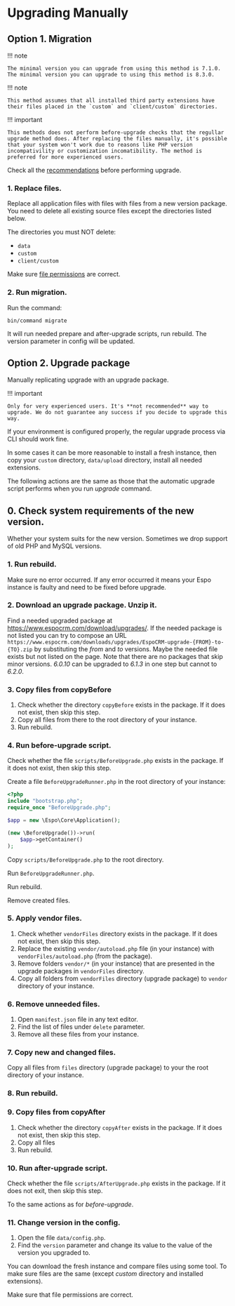# Upgrading Manually

## Option 1. Migration

!!! note

    The minimal version you can upgrade from using this method is 7.1.0.
    The minimal version you can upgrade to using this method is 8.3.0.

!!! note

    This method assumes that all installed third party extensions have their files placed in the `custom` and `client/custom` directories.

!!! important

    This methods does not perform before-upgrade checks that the regullar upgrade method does. After replacing the files manually, it's possible that your system won't work due to reasons like PHP version incompativility or customization incomatibility. The method is preferred for more experienced users.

Check all the [recommendations](https://docs.espocrm.com/administration/upgrading/#recommendations) before performing upgrade.

### 1. Replace files.

Replace all application files with files with files from a new version package. You need to delete all existing source files except the directories listed below.

The directories you must NOT delete:

* `data`
* `custom`
* `client/custom`

Make sure [file permissions](server-configuration.md#required-permissions-for-unix-based-systems) are correct.

### 2. Run migration.

Run the command:

```
bin/command migrate
```

It will run needed prepare and after-upgrade scripts, run rebuild. The version parameter in config will be updated.

## Option 2. Upgrade package

Manually replicating upgrade with an upgrade package.

!!! important

    Only for very experienced users. It's **not recommended** way to upgrade. We do not guarantee any success if you decide to upgrade this way.

If your environment is configured properly, the regular upgrade process via CLI should work fine.

In some cases it can be more reasonable to install a fresh instance, then copy your `custom` directory, `data/upload` directory, install all needed extensions.

The following actions are the same as those that the automatic upgrade script performs when you run *upgrade* command.

## 0. Check system requirements of the new version.

Whether your system suits for the new version. Sometimes we drop support of old PHP and MySQL versions.

### 1. Run rebuild.

Make sure no error occurred. If any error occurred it means your Espo instance is faulty and need to be fixed before upgrade.

### 2. Download an upgrade package. Unzip it.

Find a needed upgraded package at https://www.espocrm.com/download/upgrades/. If the needed package is not listed
you can try to compose an URL `https://www.espocrm.com/downloads/upgrades/EspoCRM-upgrade-{FROM}-to-{TO}.zip` by substituting the *from* and *to* versions.
Maybe the needed file exists but not listed on the page. Note that there are no packages that skip minor versions. *6.0.10* can be upgraded to *6.1.3* in one step but cannot to *6.2.0*.

### 3. Copy files from copyBefore

1. Check whether the directory `copyBefore` exists in the package. If it does not exist, then skip this step.
2. Copy all files from there to the root directory of your instance.
3. Run rebuild.

### 4. Run before-upgrade script.

Check whether the file `scripts/BeforeUpgrade.php` exists in the package. If it does not exist, then skip this step.

Create a file `BeforeUpgradeRunner.php` in the root directory of your instance:

```php
<?php
include "bootstrap.php";
require_once "BeforeUpgrade.php";

$app = new \Espo\Core\Application();

(new \BeforeUpgrade())->run(
    $app->getContainer()
);

```

Copy `scripts/BeforeUpgrade.php` to the root directory.

Run `BeforeUpgradeRunner.php`.

Run rebuild.

Remove created files.

### 5. Apply vendor files.

1. Check whether `vendorFiles` directory exists in the package. If it does not exist, then skip this step.
2. Replace the existing `vendor/autoload.php` file (in your instance) with `vendorFiles/autoload.php` (from the package).
3. Remove folders `vendor/*` (in your instance) that are presented in the upgrade packages in `vendorFiles` directory.
4. Copy all folders from `vendorFiles` directory (upgrade package) to `vendor` directory of your instance.

### 6. Remove unneeded files.

1. Open `manifest.json` file in any text editor.
2. Find the list of files under `delete` parameter.
3. Remove all these files from your instance.

### 7. Copy new and changed files.

Copy all files from `files` directory (upgrade package) to your the root directory of your instance.

### 8. Run rebuild.

### 9. Copy files from copyAfter

1. Check whether the directory `copyAfter` exists in the package. If it does not exist, then skip this step.
2. Copy all files
3. Run rebuild.

### 10. Run after-upgrade script.

Check whether the file `scripts/AfterUpgrade.php` exists in the package. If it does not exit, then skip this step.

To the same actions as for *before-upgrade*.

### 11. Change version in the config.

1. Open the file `data/config.php`.
2. Find the `version` parameter and change its value to the value of the version you upgraded to.

You can download the fresh instance and compare files using some tool. To make sure files are the same (except *custom* directory and installed extensions).

Make sure that file permissions are correct.
